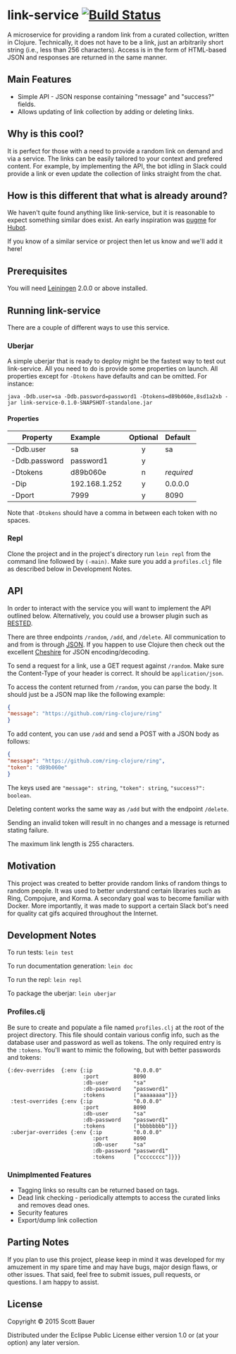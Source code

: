 # link-service [![Build Status](https://semaphoreci.com/api/v1/projects/21a4b211-6883-4f85-a9e6-3ec0f42132ec/559650/badge.svg)](https://semaphoreci.com/sbauer322/link-service-2)

A microservice for providing a random link from a curated collection, written in Clojure. Technically, it does not have to be a link, just an arbitrarily short string (i.e., less than 256 characters). Access is in the form of HTML-based JSON and responses are returned in the same manner.

## Main Features

* Simple API - JSON response containing "message" and "success?" fields.
* Allows updating of link collection by adding or deleting links.

## Why is this cool?

It is perfect for those with a need to provide a random link on demand and via a service. The links can be easily tailored to your context and prefered content. For example, by implementing the API, the bot idling in Slack could provide a link or even update the collection of links straight from the chat.

## How is this different that what is already around?

We haven't quite found anything like link-service, but it is reasonable to expect something similar does exist. An early inspiration was [pugme][] for [Hubot][].

[pugme]: http://pugme.herokuapp.com/random
[hubot]: https://github.com/hubot-scripts/hubot-pugme

If you know of a similar service or project then let us know and we'll add it here!

## Prerequisites

You will need [Leiningen][] 2.0.0 or above installed.

[leiningen]: https://github.com/technomancy/leiningen

## Running link-service

There are a couple of different ways to use this service.

### Uberjar

A simple uberjar that is ready to deploy might be the fastest way to test out link-service. All you need to do is provide some properties on launch. All properties except for `-Dtokens` have defaults and can be omitted. For instance:

```
java -Ddb.user=sa -Ddb.password=password1 -Dtokens=d89b060e,8sd1a2xb -jar link-service-0.1.0-SNAPSHOT-standalone.jar
```

#### Properties

| Property       | Example       | Optional  | Default       |
| -------------- |:------------- |:---------:|:--------------|
| -Ddb.user      | sa            |     y     |sa             |
| -Ddb.password  | password1     |     y     |               |
| -Dtokens       | d89b060e      |     n     |<i>required</i>|
| -Dip           | 192.168.1.252 |     y     |0.0.0.0        |
| -Dport         | 7999          |     y     |8090           |

Note that `-Dtokens` should have a comma in between each token with no spaces.

### Repl

Clone the project and in the project's directory run `lein repl` from the command line followed by `(-main)`. Make sure you add a `profiles.clj` file as described below in Development Notes.

## API

In order to interact with the service you will want to implement the API outlined below. Alternatively, you could use a browser plugin such as [RESTED][].

[rested]: https://github.com/esphen/RESTED

There are three endpoints `/random`, `/add`, and `/delete`. All communication to and from is through [JSON][]. If you happen to use Clojure then check out the excellent [Cheshire][] for JSON encoding/decoding.

[json]: http://json.org/
[cheshire]: https://github.com/dakrone/cheshire

To send a request for a link, use a GET request against `/random`. Make sure the Content-Type of your header is correct. It should be `application/json`.

To access the content returned from `/random`, you can parse the body. It should just be a JSON map like the following example:

```json
{
"message": "https://github.com/ring-clojure/ring"
}
```

To add content, you can use `/add` and send a POST with a JSON body as follows:

```json
{
"message": "https://github.com/ring-clojure/ring",
"token": "d89b060e"
}
```

The keys used are `"message": string`, `"token": string`, `"success?": boolean`.

Deleting content works the same way as `/add` but with the endpoint `/delete`.

Sending an invalid token will result in no changes and a message is returned stating failure.

The maximum link length is 255 characters.

## Motivation

This project was created to better provide random links of random things to random people. It was used to better understand certain libraries such as Ring, Compojure, and Korma. A secondary goal was to become familiar with Docker. More importantly, it was made to support a certain Slack bot's need for quality cat gifs acquired throughout the Internet.

## Development Notes

To run tests: `lein test`

To run documentation generation: `lein doc`

To run the repl: `lein repl`

To package the uberjar: `lein uberjar`

### Profiles.clj

Be sure to create and populate a file named `profiles.clj` at the root of the project directory. This file should contain various config info, such as the database user and password as well as tokens. The only required entry is the `:tokens`. You'll want to mimic the following, but with better passwords and tokens:

```
{:dev-overrides  {:env {:ip             "0.0.0.0"
                        :port           8090
                        :db-user        "sa"
                        :db-password    "password1"
                        :tokens         ["aaaaaaaa"]}}
 :test-overrides {:env {:ip             "0.0.0.0"
                        :port           8090
                        :db-user        "sa"
                        :db-password    "password1"
                        :tokens         ["bbbbbbbb"]}}
 :uberjar-overrides {:env {:ip          "0.0.0.0"
                           :port        8090
                           :db-user     "sa"
                           :db-password "password1"
                           :tokens      ["cccccccc"]}}}
```

### Unimplmented Features

* Tagging links so results can be returned based on tags.
* Dead link checking - periodically attempts to access the curated links and removes dead ones.
* Security features
* Export/dump link collection

## Parting Notes

If you plan to use this project, please keep in mind it was developed for my amuzement in my spare time and may have bugs, major design flaws, or other issues. That said, feel free to submit issues, pull requests, or questions. I am happy to assist.

## License

Copyright © 2015 Scott Bauer

Distributed under the Eclipse Public License either version 1.0 or (at
your option) any later version.
